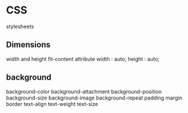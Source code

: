 # CSS
stylesheets
## Dimensions 
width and height 
fit-content attribute
width : auto;
height : auto;
## background 
background-color
background-attachment
background-position 
background-size
background-image
background-repeat
padding 
margin 
border
text-align
text-weight 
text-size
